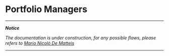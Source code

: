 # Portfolio Managers

 ---
 _**Notice**_

_The documentation is under construction, for any possible flaws, please refers to [Mario Nicolò De Matteis](mailto:marionicdematteis@gmail.com)_

 ---
